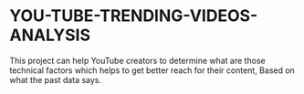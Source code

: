 # YOU-TUBE-TRENDING-VIDEOS-ANALYSIS
This project can help YouTube creators to determine what are those technical factors which helps to get better reach for their content, Based on what the past data says.

